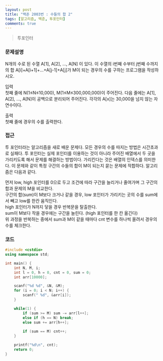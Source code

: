 ```yaml
---
layout: post
title: "백준 2003번 : 수들의 합 2"
tags: [알고리즘, 백준, 투포인터]
comments: true
---
```


> 투포인터  

### 문제설명  
N개의 수로 된 수열 A[1], A[2], …, A[N] 이 있다. 이 수열의 i번째 수부터 j번째 수까지의 합 A[i]+A[i+1]+…+A[j-1]+A[j]가 M이 되는 경우의 수를 구하는 프로그램을 작성하시오.  

입력  
첫째 줄에 N(1≤N≤10,000), M(1≤M≤300,000,000)이 주어진다. 다음 줄에는 A[1], A[2], …, A[N]이 공백으로 분리되어 주어진다. 각각의 A[x]는 30,000을 넘지 않는 자연수이다.  

출력  
첫째 줄에 경우의 수를 출력한다.  

### 접근  
투 포인터라는 알고리즘을 새로 배운 문제다. 모든 경우의 수를 따지는 방법은 시간초과로 실패다. 투 포인터는 실제 포인터를 이용하는 것이 아니라 주어진 배열에서 두 곳을 가리키도록 해서 문제를 해결하는 방법이다. 가리킨다는 것은 배열의 인덱스를 의미한다. 이 문제와 같이 특정 구간의 수들의 합이 M이 되는지 묻는 문제에 적합하다. 알고리즘은 다음과 같다.  

먼저 low, high 포인터를 0으로 두고 조건에 따라 구간을 늘리거나 줄여가며 그 구간의 합과 문제의 M을 비교한다.  
구간의 합(sum)이 M보다 크거나 같을 경우, low 포인터가 가리키는 곳의 수를 sum에서 빼고 low를 한칸 움직인다.  
high 포인터가 N까지 닿을 경우 반복문을 탈출한다.  
sum이 M보다 작을 경우에는 구간을 늘린다. (high 포인터를 한 칸 옮긴다)  
위 과정을 반복하는 중에서 sum과 M이 같을 때마다 cnt 변수를 하나씩 올려서 경우의 수를 체크한다.  

### 코드  
~~~c++
#include <cstdio>
using namespace std;

int main() {
    int N, M, i;
    int l = 0, h = 0, cnt = 0, sum = 0;
    int arr[10000];

    scanf("%d %d", &N, &M);
    for (i = 0; i < N; i++) {
        scanf(" %d", &arr[i]);
    }

    while(1) {
        if (sum >= M) sum -= arr[l++];
        else if (h == N) break;
        else sum += arr[h++];
        
        if (sum == M) cnt++;
    }

    printf("%d\n", cnt);
    return 0;
}
~~~